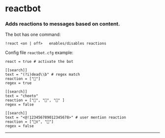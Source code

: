 # reactbot
### Adds reactions to messages based on content.

The bot has one command:

    !react <on | off>   enables/disables reactions


Config file `reactbot.cfg` example:

    react = true # activate the bot

    [[search]]
    text = "(?i)dead\\b" # regex match
    reaction = ["👻"]
    regex = true

    [[search]]
    text = "cheeto"
    reaction = ["🦧", "🧀", "🍠" ]
    regex = false

    [[search]]
    text = "<@!123456789012345678>" # user mention reaction
    reaction = ["🧜‍♀️", "🛵"]
    regex = false

---